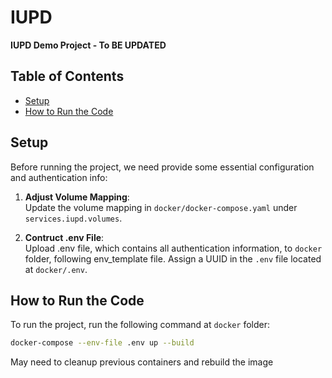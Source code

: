 # IUPD

**IUPD Demo Project - To BE UPDATED**

## Table of Contents

- [Setup](#setup)
- [How to Run the Code](#how-to-run-the-code)

## Setup

Before running the project, we need provide some essential configuration and authentication info:

1. **Adjust Volume Mapping**:  
   Update the volume mapping in `docker/docker-compose.yaml` under `services.iupd.volumes`.

2. **Contruct .env File**:  
   Upload .env file, which contains all authentication information, to `docker` folder, following env_template file.
   Assign a UUID in the `.env` file located at `docker/.env`.

## How to Run the Code

To run the project, run the following command at `docker` folder:

```bash
docker-compose --env-file .env up --build
```

May need to cleanup previous containers and rebuild the image
